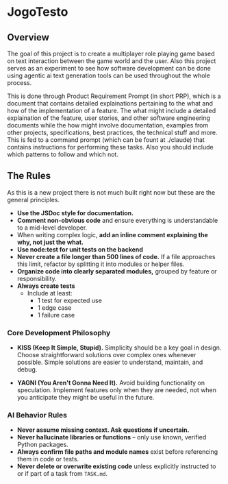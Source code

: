 # JogoTesto

## Overview
The goal of this project is to create a multiplayer role playing game based on text interaction between the game world and the user. Also this project serves as an experiment to see how software development can be done using agentic ai text generation tools can be used throughout the whole process.

This is done through Product Requirement Prompt (in short PRP), which is a document that contains detailed explainations pertaining to the what and how of the implementation of a feature. The what might include a detailed explaination of the feature, user stories, and other software engineering documents while the how might involve documentation, examples from other projects, specifications, best practices, the technical stuff and more. This is fed to a command prompt (which can be fount at ./claude) that contains instructions for performing these tasks. Also you should include which patterns to follow and which not.

## The Rules
As this is a new project there is not much built right now but these are the general principles.

- **Use the JSDoc style for documentation.**
- **Comment non-obvious code** and ensure everything is understandable to a mid-level developer.
- When writing complex logic, **add an inline comment explaining the why, not just the what.**
- **Use node:test for unit tests on the backend**
- **Never create a file longer than 500 lines of code.** If a file approaches this limit, refactor by splitting it into modules or helper files.
- **Organize code into clearly separated modules,** grouped by feature or responsibility.
- **Always create tests**
	- Include at least:
		- 1 test for expected use
		- 1 edge case
		- 1 failure case

### Core Development Philosophy

- **KISS (Keep It Simple, Stupid).** Simplicity should be a key goal in design. Choose straightforward solutions over complex ones whenever possible. Simple solutions are easier to understand, maintain, and debug.

- **YAGNI (You Aren't Gonna Need It).** Avoid building functionality on speculation. Implement features only when they are needed, not when you anticipate they might be useful in the future.

### AI Behavior Rules
- **Never assume missing context. Ask questions if uncertain.**
- **Never hallucinate libraries or functions** – only use known, verified Python packages.
- **Always confirm file paths and module names** exist before referencing them in code or tests.
- **Never delete or overwrite existing code** unless explicitly instructed to or if part of a task from `TASK.md`.
